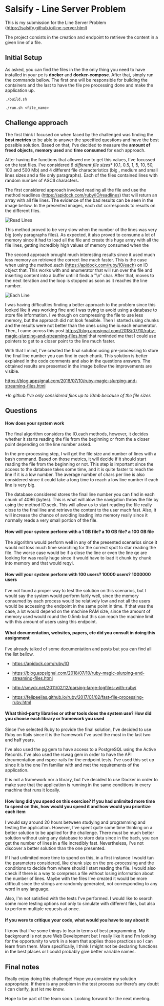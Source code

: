 # Salsify - Line Server Problem

This is my submission for the Line Server Problem (<https://salsify.github.io/line-server.html>)

The project consists in the creation and endpoint to retrieve the content in a given line of a file.

## Initial Setup

As asked, you can find the files in the the only thing you need to have installed in your pc is **docker** and **docker-compose**. After that, simply run the commands bellow. The first one will be responsible for building the containers and the last to have the file pre processing done and make the application up.

```./build.sh```

```./run.sh <file_name>```

## Challenge approach

The first think I focused on when faced by the challenged was finding the **best metrics** to be able to answer the specified questions and have the best possible solution. Based on that, I've decided to measure the **amount of freed objects**, **memory used** and **time consumed** for each approach.

After having the functions that allowed me to get this values, I've focussed on the test files. I've considered **8* different file sizes** (0.1, 0.5, 1, 5, 10, 50, 100 and 500 Mb) and 4 different file characteristics (big , medium and small lines sizes and a file only paragraphs). Each of the files contained lines with random number of ASCII characters.

The first considered approach involved reading all the file and use the method readlines (<https://apidock.com/ruby/IO/readlines>) that will return an array with all file lines. The evidence of the bad results can be seen in the image bellow. In the presented images, each dot corresponds to results on the different files.

![Read Lines](https://teste-martinho-page.s3-eu-west-1.amazonaws.com/share/read_lines.png)

This method proved to be very slow when the number of the lines was very big (only paragraphs files). As expected, it also proved to consume a lot of memory since it had to load all the file and create this huge array with all the file lines, getting incredibly high values of memory consumed when the

The second approach brought much interesting results since it used much less memory an retrieved the correct line much faster. This is the case when using the method.each (<https://apidock.com/ruby/IO/each>) on IO object that. This works with and enumerator that will run over the file and inserting content into a buffer until it finds a "\n" char. After that, moves to the next iteration and the loop is stopped as soon as it reaches the line number.

![Each Line](https://teste-martinho-page.s3-eu-west-1.amazonaws.com/share/each_line.png)

I was having difficulties finding a better approach to the problem since this looked like it was working fine and I was trying to avoid using a database to store file information. I've though on compressing the file to use less memory, but the approach did not look feasible. Then I started using chunks and the results were not better than the ones using the io.each enumerator. Then, I came across this post <https://blog.appsignal.com/2018/07/10/ruby-magic-slurping-and-streaming-files.html> that reminded me that I could use pointers to get to a closer point to the line much faster.

With that I mind, I've created the final solution using pre-processing to store the final line number you can find in each chunk. This solution is better explained in the code comments and also in the questions answers. The obtained results are presented in the image bellow the improvements are visible.

<https://blog.appsignal.com/2018/07/10/ruby-magic-slurping-and-streaming-files.html>

_*In github I've only considered files up to 10mb because of the file sizes_

## Questions

#### How does your system work

The final algorithm considers the IO.each methods, however, it decides whether it starts reading the file from the beginning or from the a closer point depending on the line number asked.

In the pre-processing step, I will get the file size and number of lines with a bash command. Based on those metrics, it will decide if it should start reading the file from the beginning or not. This step is important since the access to the database takes some time, and it is quite faster to reach the line if it is a low number. The average number of chars per line is also considered since it could take a long time to reach a low line number if each line is very big.

The database considered stores the final line number you can find in each chunk of 4096 (bytes). This is what will alow the navigation throw the file by using the method IO.seek. This will allow us to start reading the file really close to the final line and retrieve the content to the user much fast. Also, it will increase the chance of avoiding loading into memory really since it normally reads a very small portion of the file.

#### How will your system perform with a 1 GB file? a 10 GB file? a 100 GB file

The algorithm would perform well in any of the presented scenarios since it would not loss much time searching for the correct spot to star reading the file. The worse case would be if a close the line or even the line qe are looking for was really huge since it would have to load it chunk by chunk into memory and that would reqyi.

#### How will your system perform with 100 users? 10000 users? 1000000 users

I've not found a proper way to test the solution on this scenarios, but I would say the system would perform fairly well, since the memory consumed by each process would be relatively low and not all the users would be accessing the endpoint in the same point in time. If that was the case, a lot would depend on the machine RAM size, since the amount of memory used would round the 0.5mb but this can reach the machine limit with this amount of users using this endpoint.

#### What documentation, websites, papers, etc did you consult in doing this assignment

I've already talked of some documentation and posts but you can find all the list bellow.

* <https://apidock.com/ruby/IO>

* <https://blog.appsignal.com/2018/07/10/ruby-magic-slurping-and-streaming-files.html>

* <http://smyck.net/2011/02/12/parsing-large-logfiles-with-ruby/>

* <https://felipeelias.github.io/ruby/2017/01/02/fast-file-processing-ruby.html>

#### What third-party libraries or other tools does the system use? How did you choose each library or framework you used

Since I've selected Ruby to provide the final solution, I've decided to use Ruby on Rails since it is the framework I've used the most in the last two and half years.

I've also used the pg gem to have access to a PostgreSQL using the Active Records. I've also used the rswag gem in order to have the API documentation and rspec-rails for the endpoint tests. I've used this set up since it is the one I'm familiar with and met the requirements of the application.

It is not a framework nor a library, but I've decided to use Docker in order to make sure that the application is running in the same conditions in every machine that runs it locally.

#### How long did you spend on this exercise? If you had unlimited more time to spend on this, how would you spend it and how would you prioritize each item

I would say around 20 hours between studying and programming and testing the application. However, I've spent quite some time thinking on a better solution to be applied for the challenge. There must be much better solution without using any database to store data since in the bach, you can get the number of lines in a file incredibly fast. Nevertheless, I've not discover a better solution than the one presented.

If I had unlimited more time to spend on this, in a first instance I would tun the parameters considered, like chunk size on the pre-processing and the conditions to decide from where should I start reading the file. I would also check if there is a way to compress a file without losing information about the number of lines. Maybe with the files I've created it would be more difficult since the strings are randomly generated, not corresponding to any word in any language.

Also, I'm not satisfied with the tests I've performed. I would like to search some more testing options not only to simulate with different files, but also to perform multiple requests at once.  

#### If you were to critique your code, what would you have to say about it

I know that I've some things to lear in terms of best programming. My background is not pure Web Development but I really like it and I'm looking for the opportunity to work in a team that applies those practices so I can learn from them. More specifically, I think I might not be declaring functions in the best places or I could probably give better variable names.

## Final notes

Really enjoy doing this challenge! Hope you consider my solution appropriate. If there is any problem in the test process our there's any doubt I can clarify, just let me know.

Hope to be part of the team soon. Looking forward for the next meeting.
